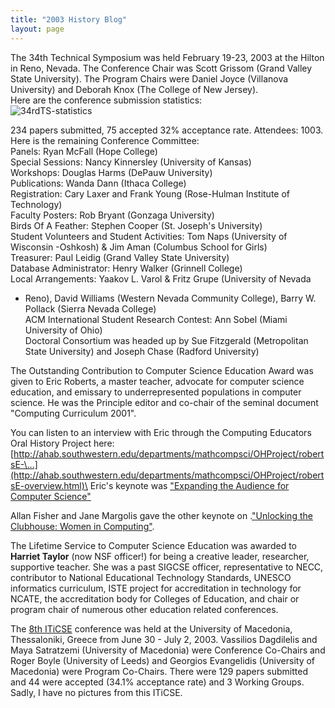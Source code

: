 ```yaml
---
title: "2003 History Blog"
layout: page
---
```


The 34th Technical Symposium was held February 19-23, 2003 at the Hilton
in Reno, Nevada. The Conference Chair was Scott Grissom (Grand Valley
State University). The Program Chairs were Daniel Joyce (Villanova
University) and Deborah Knox (The College of New Jersey).\
Here are the conference submission statistics:\
![34rdTS-statistics](../../files/images/50yearsofSIGCSE/34thTS-statistics.jpg)

234 papers submitted, 75 accepted 32% acceptance rate. Attendees: 1003.\
Here is the remaining Conference Committee:\
Panels: Ryan McFall (Hope College)\
Special Sessions: Nancy Kinnersley (University of Kansas)\
Workshops: Douglas Harms (DePauw University)\
Publications: Wanda Dann (Ithaca College)\
Registration: Cary Laxer and Frank Young (Rose-Hulman Institute of
Technology)\
Faculty Posters: Rob Bryant (Gonzaga University)\
Birds Of A Feather: Stephen Cooper (St. Joseph\'s University)\
Student Volunteers and Student Activities: Tom Naps (University of
Wisconsin -Oshkosh) & Jim Aman (Columbus School for Girls)\
Treasurer: Paul Leidig (Grand Valley State University)\
Database Administrator: Henry Walker (Grinnell College)\
Local Arrangements: Yaakov L. Varol & Fritz Grupe (University of Nevada
- Reno), David Williams (Western Nevada Community College), Barry W.
Pollack (Sierra Nevada College)\
ACM International Student Research Contest: Ann Sobel (Miami University
of Ohio)\
Doctoral Consortium was headed up by Sue Fitzgerald (Metropolitan State
University) and Joseph Chase (Radford University)

The Outstanding Contribution to Computer Science Education Award was
given to Eric Roberts, a master teacher, advocate for computer science
education, and emissary to underrepresented populations in computer
science. He was the Principle editor and co-chair of the seminal
document \"Computing Curriculum 2001\".

You can listen to an interview with Eric through the Computing Educators
Oral History Project here:
[http://ahab.southwestern.edu/departments/mathcompsci/OHProject/robertsE-\...](http://ahab.southwestern.edu/departments/mathcompsci/OHProject/robertsE-overview.html)\
Eric\'s keynote was [\"Expanding the Audience for Computer
Science\"](http://dl.acm.org/citation.cfm?id=611895&CFID=442642152&CFTOKEN=40656014)

Allan Fisher and Jane Margolis gave the other keynote on .[\"Unlocking
the Clubhouse: Women in
Computing\"](http://dl.acm.org/citation.cfm?id=611896&CFID=442642152&CFTOKEN=40656014).

The Lifetime Service to Computer Science Education was awarded to
**Harriet Taylor** (now NSF officer!) for being a creative leader,
researcher, supportive teacher. She was a past SIGCSE officer,
representative to NECC, contributor to National Educational Technology
Standards, UNESCO informatics curriculum, ISTE project for accreditation
in technology for NCATE, the accreditation body for Colleges of
Education, and chair or program chair of numerous other education
related conferences.

The [8th ITiCSE](http://iticse2003.uom.gr/) conference was held at the
University of Macedonia, Thessaloniki, Greece from June 30 - July 2,
2003. Vassilios Dagdilelis and Maya Satratzemi (University of Macedonia)
were Conference Co-Chairs and Roger Boyle (University of Leeds) and
Georgios Evangelidis (University of Macedonia) were Program Co-Chairs.
There were 129 papers submitted and 44 were accepted (34.1% acceptance
rate) and 3 Working Groups. Sadly, I have no pictures from this ITiCSE.